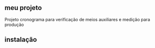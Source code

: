 ## meu projeto 

Projeto cronograma para verificação de meios auxiliares e medição para produção

## instalação
